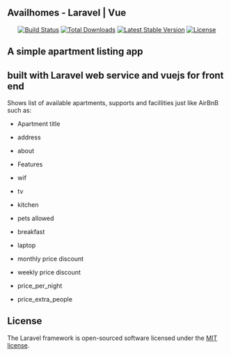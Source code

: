 ## Availhomes - Laravel | Vue
<p align="center">
<a href="https://travis-ci.org/laravel/framework"><img src="https://travis-ci.org/laravel/framework.svg" alt="Build Status"></a>
<a href="https://packagist.org/packages/laravel/framework"><img src="https://poser.pugx.org/laravel/framework/d/total.svg" alt="Total Downloads"></a>
<a href="https://packagist.org/packages/laravel/framework"><img src="https://poser.pugx.org/laravel/framework/v/stable.svg" alt="Latest Stable Version"></a>
<a href="https://packagist.org/packages/laravel/framework"><img src="https://poser.pugx.org/laravel/framework/license.svg" alt="License"></a>
</p>

## A simple apartment listing app
## built with Laravel web service and vuejs for front end  

Shows list of available apartments, supports and facillities just like AirBnB such as:

- Apartment title  
- address
- about

- Features
- wif
- tv
- kitchen
- pets allowed
- breakfast
- laptop
- monthly price discount
- weekly price discount

- price_per_night
- price_extra_people

       






## License

The Laravel framework is open-sourced software licensed under the [MIT license](http://opensource.org/licenses/MIT).
